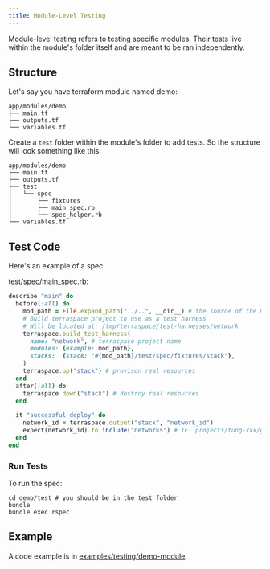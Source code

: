 ```yaml
---
title: Module-Level Testing
---
```


Module-level testing refers to testing specific modules. Their tests live within the module's folder itself and are meant to be ran independently.

## Structure

Let's say you have terraform module named demo:

    app/modules/demo
    ├── main.tf
    ├── outputs.tf
    └── variables.tf

Create a `test` folder within the module's folder to add tests. So the structure will look something like this:

    app/modules/demo
    ├── main.tf
    ├── outputs.tf
    ├── test
    │   └── spec
    │       ├── fixtures
    │       ├── main_spec.rb
    │       └── spec_helper.rb
    └── variables.tf

## Test Code

Here's an example of a spec.

test/spec/main_spec.rb:

```ruby
describe "main" do
  before(:all) do
    mod_path = File.expand_path("../..", __dir__) # the source of the module to test is 2 levels up
    # Build terraspace project to use as a test harness
    # Will be located at: /tmp/terraspace/test-harnesses/network
    terraspace.build_test_harness(
      name: "network", # terraspace project name
      modules: {example: mod_path},
      stacks:  {stack: "#{mod_path}/test/spec/fixtures/stack"},
    )
    terraspace.up("stack") # provison real resources
  end
  after(:all) do
    terraspace.down("stack") # destroy real resources
  end

  it "successful deploy" do
    network_id = terraspace.output("stack", "network_id")
    expect(network_id).to include("networks") # IE: projects/tung-xxx/global/networks/ladybug
  end
end
```

### Run Tests

To run the spec:

    cd demo/test # you should be in the test folder
    bundle
    bundle exec rspec

## Example

A code example is in [examples/testing/demo-module](/examples/testing/demo-module).
